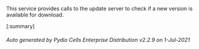






This service provides calls to the update server to check if a new version is available for download.

[:summary]

###### Auto generated by Pydio Cells Enterprise Distribution v2.2.9 on 1-Jul-2021
